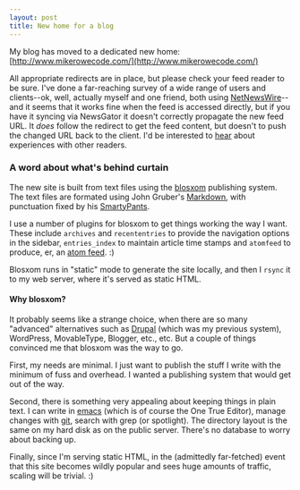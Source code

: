 ```yaml
---
layout: post
title: New home for a blog
---
```


My blog has moved to a dedicated new home:
[http://www.mikerowecode.com/](http://www.mikerowecode.com/)

All appropriate redirects are in place, but please check your feed
reader to be sure. I've done a far-reaching survey of a wide range of
users and clients--ok, well, actually myself and one friend, both
using [NetNewsWire][8]--and it seems that it works fine when the feed
is accessed directly, but if you have it syncing via NewsGator it
doesn't correctly propagate the new feed URL. It *does* follow the
redirect to get the feed content, but doesn't to push the changed URL
back to the client. I'd be interested to
[hear](mailto:mikerowe@mikerowecode.com) about experiences with other
readers.

### A word about what's behind curtain

The new site is built from text files using the [blosxom][1]
publishing system. The text files are formated using John Gruber's
[Markdown][2], with punctuation fixed by his [SmartyPants][3].

I use a number of plugins for blosxom to get things working the way I
want. These include `archives` and `recententries` to provide the
navigation options in the sidebar, `entries_index` to maintain article
time stamps and `atomfeed` to produce, er, an [atom feed][4]. :) 

Blosxom runs in "static" mode to generate the site locally, and then I
`rsync` it to my web server, where it's served as static HTML.

#### Why blosxom?

It probably seems like a strange choice, when there are so many
"advanced" alternatives such as [Drupal][5] (which was my previous
system), WordPress, MovableType, Blogger, etc., etc. But a couple of
things convinced me that blosxom was the way to go.

First, my needs are minimal. I just want to publish the stuff I write with
the minimum of fuss and overhead. I wanted a publishing system that
would get out of the way.

Second, there is something very appealing about keeping things in
plain text. I can write in [emacs][6] (which is of course the One True
Editor), manage changes with [git][7], search with grep (or
spotlight). The directory layout is the same on my hard disk as on the
public server. There's no database to worry about backing up.

Finally, since I'm serving static HTML, in the (admittedly
far-fetched) event that this site becomes wildly popular and sees huge
amounts of traffic, scaling will be trivial. :)

[1]: http://www.blosxom.com/
[2]: http://daringfireball.net/projects/markdown/
[3]: http://daringfireball.net/projects/smartypants/
[4]: http://mikerowecode.com/index.atom
[5]: http://drupal.org/
[6]: http://www.gnu.org/software/emacs/
[7]: http://git.or.cz/
[8]: http://www.newsgator.com/Individuals/NetNewsWire/
